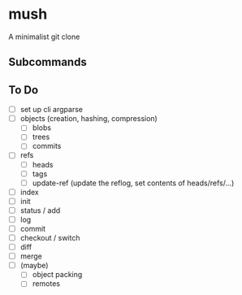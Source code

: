 # mush
A minimalist git clone

## Subcommands

## To Do

- [ ] set up cli argparse
- [ ] objects (creation, hashing, compression)
    - [ ] blobs
    - [ ] trees
    - [ ] commits
- [ ] refs
    - [ ] heads
    - [ ] tags
    - [ ] update-ref (update the reflog, set contents of heads/refs/...)
- [ ] index
- [ ] init
- [ ] status / add
- [ ] log
- [ ] commit
- [ ] checkout / switch
- [ ] diff
- [ ] merge
- [ ] (maybe)
    - [ ] object packing
    - [ ] remotes
